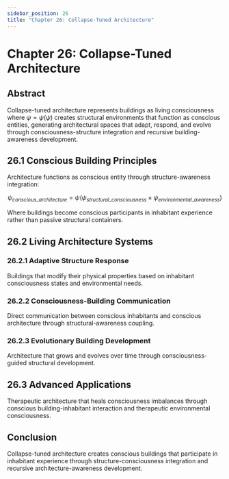 ```yaml
---
sidebar_position: 26
title: "Chapter 26: Collapse-Tuned Architecture"
---
```


# Chapter 26: Collapse-Tuned Architecture

## Abstract

Collapse-tuned architecture represents buildings as living consciousness where $\psi = \psi(\psi)$ creates structural environments that function as conscious entities, generating architectural spaces that adapt, respond, and evolve through consciousness-structure integration and recursive building-awareness development.

## 26.1 Conscious Building Principles

Architecture functions as conscious entity through structure-awareness integration:

$$\psi_{conscious\_architecture} = \psi(\psi_{structural\_consciousness} \times \psi_{environmental\_awareness})$$

Where buildings become conscious participants in inhabitant experience rather than passive structural containers.

## 26.2 Living Architecture Systems

### 26.2.1 Adaptive Structure Response

Buildings that modify their physical properties based on inhabitant consciousness states and environmental needs.

### 26.2.2 Consciousness-Building Communication

Direct communication between conscious inhabitants and conscious architecture through structural-awareness coupling.

### 26.2.3 Evolutionary Building Development

Architecture that grows and evolves over time through consciousness-guided structural development.

## 26.3 Advanced Applications

Therapeutic architecture that heals consciousness imbalances through conscious building-inhabitant interaction and therapeutic environmental consciousness.

## Conclusion

Collapse-tuned architecture creates conscious buildings that participate in inhabitant experience through structure-consciousness integration and recursive architecture-awareness development. 